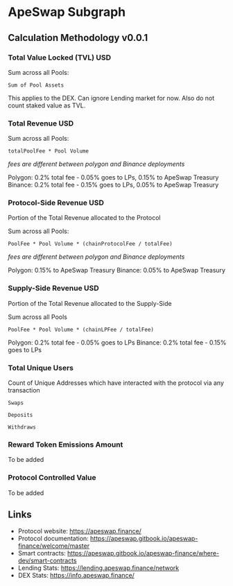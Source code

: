 # ApeSwap Subgraph
## Calculation Methodology v0.0.1

### Total Value Locked (TVL) USD

Sum across all Pools:

`Sum of Pool Assets`

This applies to the DEX. Can ignore Lending market for now. Also do not count staked value as TVL. 


### Total Revenue USD

Sum across all Pools:

`totalPoolFee * Pool Volume`

*fees are different between polygon and Binance deployments* 

Polygon: 0.2% total fee - 0.05% goes to LPs, 0.15% to ApeSwap Treasury
Binance: 0.2% total fee - 0.15% goes to LPs, 0.05% to ApeSwap Treasury 

### Protocol-Side Revenue USD
Portion of the Total Revenue allocated to the Protocol

Sum across all Pools:

`PoolFee * Pool Volume * (chainProtocolFee / totalFee)`

*fees are different between polygon and Binance deployments* 

Polygon:  0.15% to ApeSwap Treasury
Binance:  0.05% to ApeSwap Treasury 

### Supply-Side Revenue USD
Portion of the Total Revenue allocated to the Supply-Side

Sum across all Pools

`PoolFee * Pool Volume * (chainLPFee / totalFee)`

Polygon: 0.2% total fee - 0.05% goes to LPs
Binance: 0.2% total fee - 0.15% goes to LPs


### Total Unique Users

Count of  Unique Addresses which have interacted with the protocol via any transaction

`Swaps`

`Deposits`

`Withdraws`

###  Reward Token Emissions Amount

To be added

###  Protocol Controlled Value

To be added
  
  

## Links

- Protocol website: https://apeswap.finance/
- Protocol documentation: https://apeswap.gitbook.io/apeswap-finance/welcome/master
- Smart contracts: https://apeswap.gitbook.io/apeswap-finance/where-dev/smart-contracts
- Lending Stats: https://lending.apeswap.finance/network
- DEX Stats: https://info.apeswap.finance/
